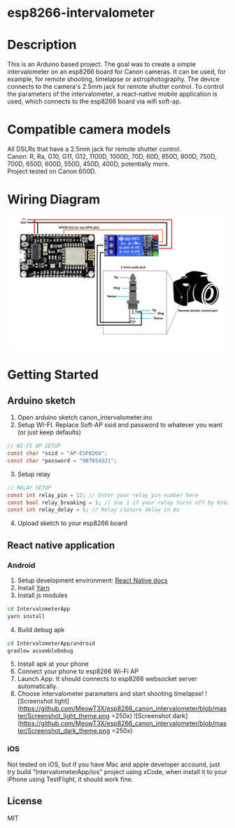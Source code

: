 # esp8266-intervalometer
# Description
This is an Arduino based project.
The goal was to create a simple intervalometer on an esp8266 board for Canon cameras.
It can be used, for example, for remote shooting, timelapse or astrophotography.
The device connects to the camera's 2.5mm jack for remote shutter control.
To control the parameters of the intervalometer, a react-native mobile application is used, which connects to the esp8266 board via wifi soft-ap.
# Compatible camera models
All DSLRs that have a 2.5mm jack for remote shutter control.<br />
Canon: R, Ra, G10, G11, G12, 1100D, 1000D, 70D, 60D, 850D, 800D, 750D, 700D, 650D, 600D, 550D, 450D, 400D,
potentially more.<br />
Project tested on Canon 600D.
# Wiring Diagram
![Wiring diagram](https://github.com/MeowT3X/esp8266_canon_intervalometer/blob/master/scheme.png)
# Getting Started
## Arduino sketch
1. Open arduino sketch canon_intervalometer.ino
2. Setup WI-FI. Replace Soft-AP ssid and password to whatever you want (or just keep defaults)
```c
// WI-FI AP SETUP
const char *ssid = "AP-ESP8266";
const char *password = "987654321";
```
3. Setup relay
```c
// RELAY SETUP
const int relay_pin = 12; // Enter your relay pin number here
const bool relay_breaking = 1; // Use 1 if your relay turns off by breaking contact, use 0 if your relay turns by HIGH/LOW signal
const int relay_delay = 5; // Relay closure delay in ms
```
4. Upload sketch to your esp8266 board
## React native application
### Android
1. Setup development environment: [React Native docs](https://reactnative.dev/docs/environment-setup)
2. Install [Yarn](https://classic.yarnpkg.com/en/docs/install#windows-stable)
3. Install js modules
```sh
cd IntervalometerApp
yarn install
```
4. Build debug apk
```sh
cd IntervalometerApp/android
gradlew assembleDebug
```
5. Install apk at your phone
6. Connect your phone to esp8266 Wi-Fi AP
7. Launch App. It should connects to esp8266 websocket server automatically.
8. Choose intervalometer parameters and start shooting timelapse!
![Screenshot light](https://github.com/MeowT3X/esp8266_canon_intervalometer/blob/master/Screenshot_light_theme.png =250x)
![Screenshot dark](https://github.com/MeowT3X/esp8266_canon_intervalometer/blob/master/Screenshot_dark_theme.png =250x)
### iOS
Not tested on iOS, but if you have Mac and apple developer accound, just try build "IntervalometerApp/ios" project using xCode, when install it to your iPhone using TestFlight, it should work fine.
## License
MIT
